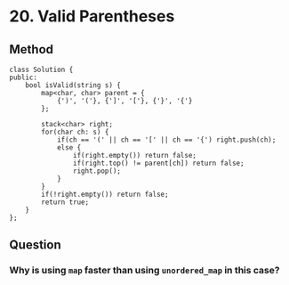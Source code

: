# 20. Valid Parentheses

## Method 
```cpp=
class Solution {
public:
    bool isValid(string s) {
        map<char, char> parent = {
            {')', '('}, {']', '['}, {'}', '{'}
        };
        
        stack<char> right;
        for(char ch: s) {
            if(ch == '(' || ch == '[' || ch == '{') right.push(ch);
            else {
                if(right.empty()) return false;        
                if(right.top() != parent[ch]) return false;
                right.pop();
            }
        }
        if(!right.empty()) return false;
        return true;
    }
};
```

## Question
### Why is using `map` faster than using `unordered_map` in this case?
